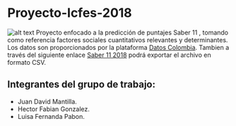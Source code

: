 # Proyecto-Icfes-2018
![alt text](https://upload.wikimedia.org/wikipedia/commons/thumb/4/4b/Icfes_Colombia_logo.svg/1200px-Icfes_Colombia_logo.svg.png)
Proyecto enfocado a la predicción de puntajes Saber 11 , tomando como referencia factores sociales cuantitativos relevantes y determinantes. Los datos son proporcionados por la plataforma [Datos Colombia](https://www.datos.gov.co/). Tambien a través del siguiente enlace [Saber 11 2018](https://www.datos.gov.co/Educaci-n/Saber-11-2018-2/m2nt-jw2h) podrá exportar el archivo en formato CSV. 
## Integrantes del grupo de trabajo:
* Juan David Mantilla.
* Hector Fabian Gonzalez.
* Luisa Fernanda Pabon.
